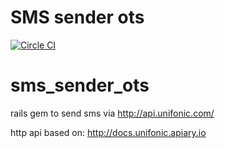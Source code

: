 # SMS sender ots

[![Circle CI](https://circleci.com/gh/MJ-Ghorbanalibeik/sms_sender_ots/tree/master.svg?style=svg)](https://circleci.com/gh/MJ-Ghorbanalibeik/sms_sender_ots/tree/master)

sms_sender_ots
==================

rails gem to send sms via http://api.unifonic.com/

http api based on: 
http://docs.unifonic.apiary.io
